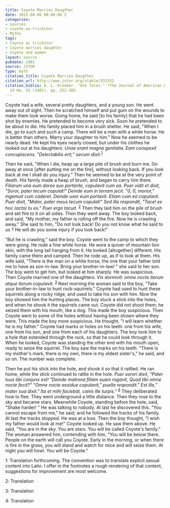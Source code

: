 ```yaml
---
title: Coyote Marries Daugther
date: 2015-08-06 00:00:00 Z
categories:
- sources
- coyote-as-trickster
- Myths
tags:
- Coyote as trickster
- Coyote marries daughter
- Coyote and women
layout: source
pubdate: 1901
source: JSTOR
type: myth
citation_title: Coyote Marries Daugther
citation_url: http://www.jstor.org/stable/533352
citation_biblio: A. L. Kroeber. "Ute Tales." *The Journal of American Folklore* Vol.
  14 No. 55 (1901). pp. 252-285.
---
```


Coyote had a wife, several pretty daughters, and a young son. He went away out of sight. Then he scratched himself and put gum on the wounds to make them look worse. Going home, he said [to his family] that he had been shot by enemies. He pretended to become very sick. Soon he pretended to be about to die. His family placed him in a brush shelter. He said, "When I die, go to such and such a camp. There will be a man with a white horse. He is better than others. Marry your daughter to him." Now he seemed to be nearly dead. He kept his eyes nearly closed; but under his clothes he looked out at his daughters. *Unae erant magna genitalia. Eam conspexit concupiscens.* "*Delectabilis erit,*" *secum dixit.*<sup>[1](#myfootnote1)</sup>

Then he said, "When I die, heap up a large pile of brush and burn me. Go away at once [after putting me on the fire], without looking back. If you look back at me I shall do you injury." Then he seemed to be at the very point of death. His family made a heap of brush, and began to carry him there. *Filiarum una eum dorso suo portante, copulavit cum ea. Puer vidit et dixit, "Soror, pater tecum copulat!" Deinde eum in terram jecit. "0, 0, morior," ingemuit cum caderet. Deinde uxor eum portavit. Etiam cum ea copulavit. Puer dixit, "Mater, pater meus tecum copulat!" Sed illa respondit, "Tace! ex hoc (acto) tu es." Puer ergo tacuit.* <sup>[2](#myfootnote2)</sup> Then they laid him on the pile of brush and set fire to it on all sides. Then they went away. The boy looked back, and said, "My mother, my father is rolling off the fire. Now he is crawling away." She said to him, "Do not look back! Do you not know what he said to us ? He will do you some injury if you look back!"

"But he is crawling," said the boy. Coyote went to the camp to which they were going. He rode a fine white horse. He wore a quiver of mountain lion skin, with the long tail hanging from it. He looked [altogether] different. His family came there and camped. Then he rode up, as if to look at them. His wife said, "There is the man on a white horse, the one that your father told me to have as son-in-law. Bring your brother-in-law! " she said to her son. The boy went to get him, but looked at him sharply. He was suspicious. Then Coyote married one of the daughters. *Vix dormivit: omne nocte iterum atque iterum copulavit.* <sup>[3](#myfootnote3)</sup>  Next morning the woman said to the boy, "Take your brother-in-law to hunt rock-squirrels." Coyote had used to hunt these squirrels along a rocky ridge, and used to take his son with him. Now the boy showed him the hunting places. The boy stuck a stick into the holes, and when he shook it the squirrels came out. Coyote did not shoot them; he seized them with his mouth, like a dog. This made the boy suspicious. Then Coyote went to some of the holes without having been shown where they were. This made the boy more suspicious. He thought, "I will learn whether he is my father." Coyote had marks or holes on his teeth: one from his wife, one from his son, and one from each of his daughters. The boy took him to a hole that extended through the rock, so that he could look through it. When he looked, Coyote was standing the other end with his mouth open, ready to seize the squirrel. The boy saw the marks on his teeth. "There is my mother's mark, there is my own, there is my eldest sister's," he said, and so on. The number was complete. 

Then he put his stick into the hole, and shook it so that it rattled. He ran home, while the stick continued to rattle in the hole. *Puer sorori dixit, "Pater tuus tibi conjunx est! "Deinde matrona filiam suam rogavit,  Quod tibi omne nocte fecit?"* 
*"Omne nocte assidue copulavit," puella respondit."* 
*Est ille," mater sua dixit." Ita et mihi faciebat, canis ille turpis."* <sup>[4](#myfootnote4)</sup> 
They deliberated how to flee. They went underground a little distance. Then they rose to the sky and became stars. Meanwhile Coyote, standing before the hole, said, "Shake harder! " He was talking to nobody. At last he discovered this. "You cannot escape from me," he said; and he followed the tracks of his family. At last the tracks stopped. He was at a loss. Then the boy thought, "I wish my father would look at me!" Coyote looked up. He saw them above. He said, "You are in the sky. You are stars. You will be called Coyote's family." The woman answered him, contending with him, "You will be below there. People on the earth will call you Coyote. Early in the morning, or when there is fire in the grass, you will stand and watch for mice and will seize them. At night you will howl. You will be Coyote."

<a name="myfootnote1">1</a>: Translation forthcoming. 
The convention was to translate explicit sexual content into Latin. I offer in the footnotes a rough rendering of that content, suggestions for improvement are most welcome.

<a name="myfootnote2">2</a>: Translation 

<a name="myfootnote3">3</a>: Translation 

<a name="myfootnote4">4</a>: Translation 


